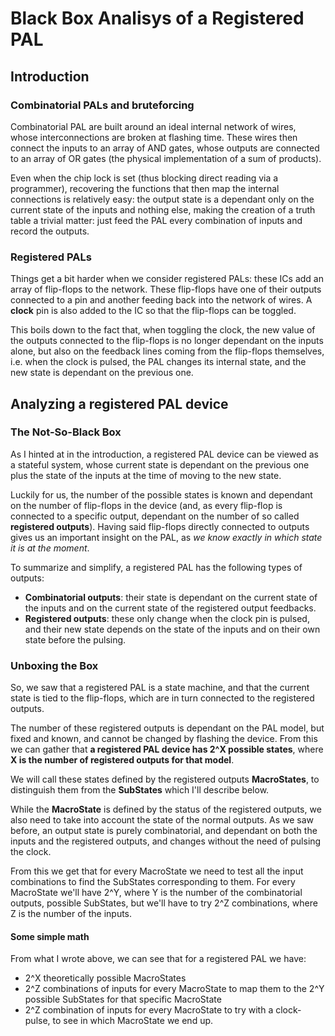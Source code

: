 # Black Box Analisys of a Registered PAL

## Introduction

### Combinatorial PALs and bruteforcing

Combinatorial PAL are built around an ideal internal network of wires, whose interconnections are broken at flashing time. These wires then connect the inputs to an array of AND gates, whose outputs are connected to an array of OR gates (the physical implementation of a sum of products).

Even when the chip lock is set (thus blocking direct reading via a programmer), recovering the functions that then map the internal connections is relatively easy: the output state is a dependant only on the current state of the inputs and nothing else, making the creation of a truth table a trivial matter: just feed the PAL every combination of inputs and record the outputs.

### Registered PALs

Things get a bit harder when we consider registered PALs: these ICs add an array of flip-flops to the network.
These flip-flops have one of their outputs connected to a pin and another feeding back into the network of wires. A **clock** pin is also added to the IC so that the flip-flops can be toggled.

This boils down to the fact that, when toggling the clock, the new value of the outputs connected to the flip-flops is no longer dependant on the inputs alone, but also on the feedback lines coming from the flip-flops themselves, i.e. when the clock is pulsed, the PAL changes its internal state, and the new state is dependant on the previous one.

## Analyzing a registered PAL device

### The Not-So-Black Box

As I hinted at in the introduction, a registered PAL device can be viewed as a stateful system, whose current state is dependant on the previous one plus the state of the inputs at the time of moving to the new state.

Luckily for us, the number of the possible states is known and dependant on the number of flip-flops in the device (and, as every flip-flop is connected to a specific output, dependant on the number of so called **registered outputs**). Having said flip-flops directly connected to outputs gives us an important insight on the PAL, as *we know exactly in which state it is at the moment*.

To summarize and simplify, a registered PAL has the following types of outputs:

- **Combinatorial outputs**: their state is dependant on the current state of the inputs and on the current state of the registered output feedbacks.
- **Registered outputs**: these only change when the clock pin is pulsed, and their new state depends on the state of the inputs and on their own state before the pulsing.

### Unboxing the Box

So, we saw that a registered PAL is a state machine, and that the current state is tied to the flip-flops, which are in turn connected to the registered outputs.

The number of these registered outputs is dependant on the PAL model, but fixed and known, and cannot be changed by flashing the device. From this we can gather that **a registered PAL device has 2^X possible states**, where **X is the number of registered outputs for that model**.

We will call these states defined by the registered outputs **MacroStates**, to distinguish them from the **SubStates** which I'll describe below.

While the **MacroState** is defined by the status of the registered outputs, we also need to take into account the state of the normal outputs. As we saw before, an output state is purely combinatorial, and dependant on both the inputs and the registered outputs, and changes without the need of pulsing the clock.

From this we get that for every MacroState we need to test all the input combinations to find the SubStates corresponding to them. For every MacroState we'll have 2^Y, where Y is the number of the combinatorial outputs, possible SubStates, but we'll have to try 2^Z combinations, where Z is the number of the inputs.

#### Some simple math

From what I wrote above, we can see that for a registered PAL we have:

- 2^X theoretically possible MacroStates
- 2^Z combinations of inputs for every MacroState to map them to the 2^Y possible SubStates for that specific MacroState
- 2^Z combination of inputs for every MacroState to try with a clock-pulse, to see in which MacroState we end up.
